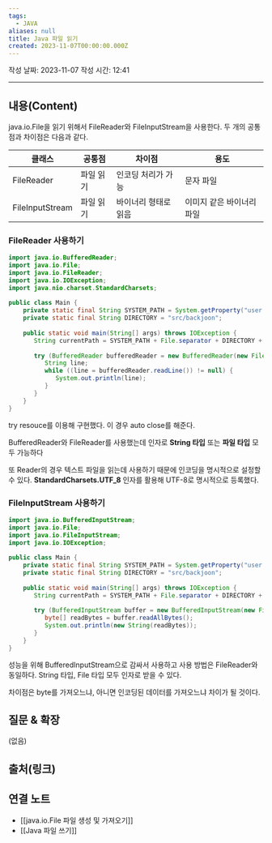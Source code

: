 ```yaml
---
tags:
  - JAVA
aliases: null
title: Java 파일 읽기
created: 2023-11-07T00:00:00.000Z
---
```

작성 날짜: 2023-11-07
작성 시간: 12:41


----
## 내용(Content)

java.io.File을 읽기 위해서 FileReader와 FileInputStream을 사용한다. 두 개의 공통점과 차이점은 다음과 같다.

| 클래스          | 공통점    | 차이점               | 용도                      |
| --------------- | --------- | -------------------- | ------------------------- |
| FileReader      | 파일 읽기 | 인코딩 처리가 가능   | 문자 파일                 |
| FileInputStream | 파일 읽기 | 바이너리 형태로 읽음 | 이미지 같은 바이너리 파일 |

### FileReader 사용하기

```java
import java.io.BufferedReader;  
import java.io.File;  
import java.io.FileReader;  
import java.io.IOException;  
import java.nio.charset.StandardCharsets;  
  
public class Main {  
    private static final String SYSTEM_PATH = System.getProperty("user.dir");  
    private static final String DIRECTORY = "src/backjoon";  
  
    public static void main(String[] args) throws IOException {  
       String currentPath = SYSTEM_PATH + File.separator + DIRECTORY + File.separator + "hello.txt";  
       
       try (BufferedReader bufferedReader = new BufferedReader(new FileReader(currentPath, StandardCharsets.UTF_8))) {  
          String line;  
          while ((line = bufferedReader.readLine()) != null) {  
             System.out.println(line);  
          }  
       }  
    }  
}
```

try resouce를 이용해 구현했다. 이 경우 auto close를 해준다.

BufferedReader와 FileReader를 사용했는데 인자로 **String 타입** 또는 **파일 타입** 모두 가능하다

또 Reader의 경우 텍스트 파일을 읽는데 사용하기 때문에 인코딩을 명시적으로 설정할 수 있다.
**StandardCharsets.UTF_8** 인자를 활용해 UTF-8로 명시적으로 등록했다.
### FileInputStream 사용하기
```java
import java.io.BufferedInputStream;  
import java.io.File;  
import java.io.FileInputStream;  
import java.io.IOException;  
  
public class Main {  
    private static final String SYSTEM_PATH = System.getProperty("user.dir");  
    private static final String DIRECTORY = "src/backjoon";  
  
    public static void main(String[] args) throws IOException {  
       String currentPath = SYSTEM_PATH + File.separator + DIRECTORY + File.separator + "hello.txt";  
       
       try (BufferedInputStream buffer = new BufferedInputStream(new FileInputStream(currentPath))) {  
          byte[] readBytes = buffer.readAllBytes();  
          System.out.println(new String(readBytes));  
       }  
    }  
}
```

성능을 위해 BufferedInputStream으로 감싸서 사용하고 사용 방법은 FileReader와 동일하다. String 타입, File 타입 모두 인자로 받을 수 있다. 

차이점은 byte를 가져오느냐, 아니면 인코딩된 데이터를 가져오느냐 차이가 될 것이다.
## 질문 & 확장

(없음)

## 출처(링크)


## 연결 노트

- [[java.io.File 파일 생성 및 가져오기]]
- [[Java 파일 쓰기]]









